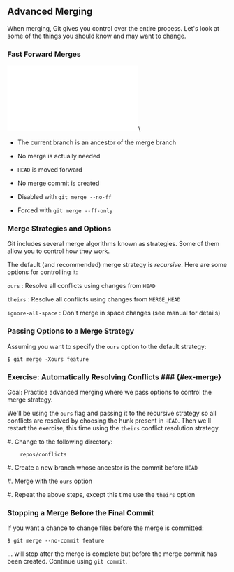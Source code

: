 Advanced Merging
----------------

When merging, Git gives you control over the entire process.  Let's
look at some of the things you should know and may want to change.

### Fast Forward Merges ###

![](../../diagrams/merging/fast-forward.tex)\
<!-- Placeholder -->

  * The current branch is an ancestor of the merge branch

  * No merge is actually needed

  * `HEAD` is moved forward

  * No merge commit is created

  * Disabled with `git merge --no-ff`

  * Forced with `git merge --ff-only`

### Merge Strategies and Options ###

Git includes several merge algorithms known as strategies.  Some of
them allow you to control how they work.

The default (and recommended) merge strategy is *recursive*.  Here are
some options for controlling it:

`ours`
  : Resolve all conflicts using changes from `HEAD`

`theirs`
  : Resolve all conflicts using changes from `MERGE_HEAD`

`ignore-all-space`
  : Don't merge in space changes (see manual for details)

### Passing Options to a Merge Strategy ###

Assuming you want to specify the `ours` option to the default
strategy:

~~~ {.shell}
$ git merge -Xours feature
~~~

### Exercise: Automatically Resolving Conflicts ### {#ex-merge}

<div class="notes">

Goal: Practice advanced merging where we pass options to control the
merge strategy.

We'll be using the `ours` flag and passing it to the recursive
strategy so all conflicts are resolved by choosing the hunk present in
`HEAD`.  Then we'll restart the exercise, this time using the `theirs`
conflict resolution strategy.

</div>

  #. Change to the following directory:

        repos/conflicts

  #. Create a new branch whose ancestor is the commit before `HEAD`

  #. Merge with the `ours` option

  #. Repeat the above steps, except this time use the `theirs` option

### Stopping a Merge Before the Final Commit ###

If you want a chance to change files before the merge is committed:

~~~ {.shell}
$ git merge --no-commit feature
~~~

... will stop after the merge is complete but before the merge commit
has been created.  Continue using `git commit`.
